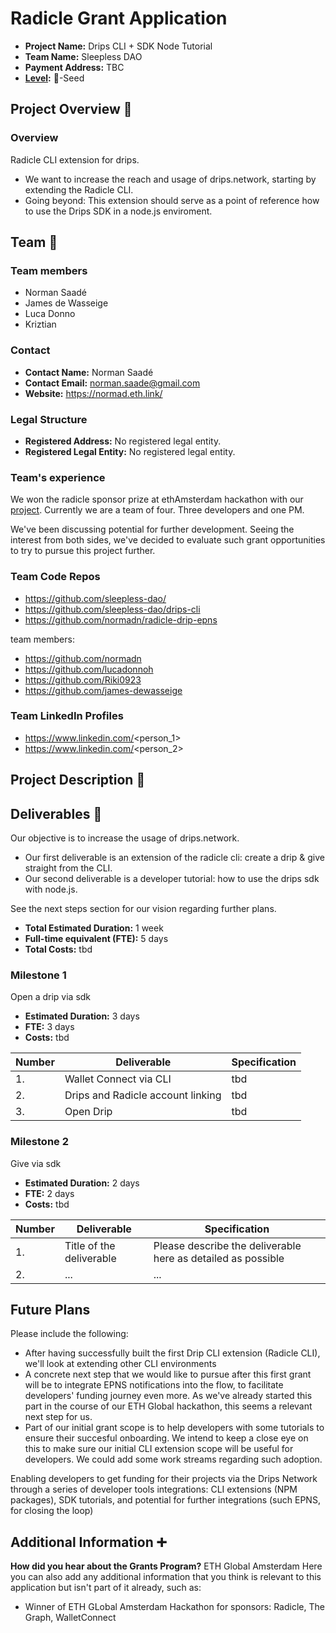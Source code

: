 # Radicle Grant Application

- **Project Name:** Drips CLI + SDK Node Tutorial
- **Team Name:** Sleepless DAO
- **Payment Address:** TBC
- **[Level](https://github.com/radicle-dev/radicle-grants#levels):** 🌱-Seed

## Project Overview :page_facing_up:

### Overview

Radicle CLI extension for drips.
- We want to increase the reach and usage of drips.network, starting by extending the Radicle CLI.
- Going beyond: This extension should serve as a point of reference how to use the Drips SDK in a node.js enviroment.

## Team :busts_in_silhouette:

### Team members

- Norman Saadé
- James de Wasseige
- Luca Donno
- Kriztian 

### Contact

- **Contact Name:** Norman Saadé
- **Contact Email:** norman.saade@gmail.com
- **Website:** https://normad.eth.link/

### Legal Structure

- **Registered Address:** No registered legal entity.
- **Registered Legal Entity:** No registered legal entity.

### Team's experience

We won the radicle sponsor prize at ethAmsterdam hackathon with our [project](https://showcase.ethglobal.com/ethamsterdam/rad-drip-gx4jr).
Currently we are a team of four. Three developers and one PM.

We've been discussing potential for further development. Seeing the interest from both sides, we've decided to evaluate such grant opportunities to try to pursue this project further.

### Team Code Repos

- https://github.com/sleepless-dao/
- https://github.com/sleepless-dao/drips-cli
- https://github.com/normadn/radicle-drip-epns

team members:

- https://github.com/normadn
- https://github.com/lucadonnoh
- https://github.com/Riki0923
- https://github.com/james-dewasseige

### Team LinkedIn Profiles 

- https://www.linkedin.com/<person_1>
- https://www.linkedin.com/<person_2>

## Project Description :page_facing_up:

## Deliverables :nut_and_bolt:

Our objective is to increase the usage of drips.network.
- Our first deliverable is an extension of the radicle cli: create a drip & give straight from the CLI.
- Our second deliverable is a developer tutorial: how to use the drips sdk with node.js.

See the next steps section for our vision regarding further plans.

- **Total Estimated Duration:** 1 week
- **Full-time equivalent (FTE):** 5 days
- **Total Costs:** tbd


### Milestone 1

Open a drip via sdk

- **Estimated Duration:** 3 days
- **FTE:** 3 days
- **Costs:** tbd

| Number | Deliverable              | Specification                                                |
| ------ | ------------------------ | ------------------------------------------------------------ |
| 1.     | Wallet Connect via CLI   | tbd                                                          |
| 2.     | Drips and Radicle account linking | tbd                                                 |
| 3.     | Open Drip                | tbd                                                          |

### Milestone 2

Give via sdk

- **Estimated Duration:** 2 days
- **FTE:** 2 days
- **Costs:** tbd

| Number | Deliverable              | Specification                                                |
| ------ | ------------------------ | ------------------------------------------------------------ |
| 1.     | Title of the deliverable | Please describe the deliverable here as detailed as possible |
| 2.     | ...                      | ...                                                          |

## Future Plans

Please include the following:

- After having successfully built the first Drip CLI extension (Radicle CLI), we'll look at extending other CLI environments
- A concrete next step that we would like to pursue after this first grant will be to integrate EPNS notifications into the flow, to facilitate developers' funding journey even more. As we've already started this part in the course of our ETH Global hackathon, this seems a relevant next step for us.
- Part of our initial grant scope is to help developers with some tutorials to ensure their succesful onboarding. We intend to keep a close eye on this to make sure our initial CLI extension scope will be useful for developers. We could add some work streams regarding such adoption.

Enabling developers to get funding for their projects via the Drips Network through a series of developer tools integrations: CLI extensions (NPM packages), SDK tutorials, and potential for further integrations (such EPNS, for closing the loop)


## Additional Information :heavy_plus_sign:

**How did you hear about the Grants Program?** ETH Global Amsterdam
Here you can also add any additional information that you think is relevant to this application but isn't part of it already, such as:

- Winner of ETH GLobal Amsterdam Hackathon for sponsors: Radicle, The Graph, WalletConnect
